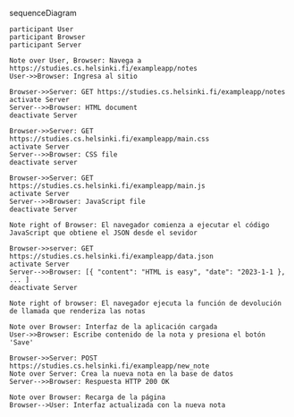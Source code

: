 sequenceDiagram

    participant User
    participant Browser
    participant Server

    Note over User, Browser: Navega a https://studies.cs.helsinki.fi/exampleapp/notes
    User->>Browser: Ingresa al sitio

    Browser->>Server: GET https://studies.cs.helsinki.fi/exampleapp/notes
    activate Server
    Server-->>Browser: HTML document
    deactivate Server

    Browser->>Server: GET https://studies.cs.helsinki.fi/exampleapp/main.css
    activate Server
    Server-->>Browser: CSS file
    deactivate server

    Browser->>Server: GET https://studies.cs.helsinki.fi/exampleapp/main.js
    activate Server
    Server-->>Browser: JavaScript file
    deactivate Server

    Note right of Browser: El navegador comienza a ejecutar el código JavaScript que obtiene el JSON desde el sevidor

    Browser->>server: GET https://studies.cs.helsinki.fi/exampleapp/data.json
    activate Server
    Server-->>Browser: [{ "content": "HTML is easy", "date": "2023-1-1 }, ... ]
    deactivate Server

    Note right of browser: El navegador ejecuta la función de devolución de llamada que renderiza las notas

    Note over Browser: Interfaz de la aplicación cargada
    User->>Browser: Escribe contenido de la nota y presiona el botón 'Save'

    Browser->>Server: POST https://studies.cs.helsinki.fi/exampleapp/new_note
    Note over Server: Crea la nueva nota en la base de datos
    Server-->>Browser: Respuesta HTTP 200 OK
    
    Note over Browser: Recarga de la página
    Browser-->User: Interfaz actualizada con la nueva nota 